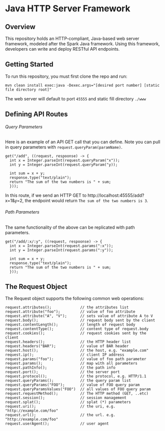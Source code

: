 # Java HTTP Server Framework
## Overview
This repository holds an HTTP-compliant, Java-based web server framework, modeled after the Spark Java framework. Using this framework, developers can write and deploy RESTful API endpoints.
## Getting Started
To run this repository, you must first clone the repo and run:
```
mvn clean install exec:java -Dexec.args="[desired port number] [static file directory root]"
```
The web server will default to port `45555` and static fill directory `./www `
## Defining API Routes
###### Query Parameters
Here is an example of an API GET call that you can define. Note you can pull in query parameters with `request.queryParam(paramName)`.
```
get("/add", ((request, respoonse) -> {
  int x = Integer.parseInt(request.queryParam("x"));
  int y = Integer.parseInt(request.queryParam("y));
  
  int sum = x + y;
  response.type("text/plain");
  return "The sum of the two numbers is " + sum;
  }));
```
In this route, if we send an HTTP GET to http://localhost:45555/add?x=1&y=2, the endpoint would return `The sum of the two numbers is 3`.
###### Path Parameters
The same functionality of the above can be replicated with path parameters.
```
get("/add/:x/:y", ((request, respoonse) -> {
  int x = Integer.parseInt(request.params(":x"));
  int y = Integer.parseInt(request.params(":y"));
  
  int sum = x + y;
  response.type("text/plain");
  return "The sum of the two numbers is " + sum;
  }));
```
## The Request Object
The Request object supports the following common web operations:
```
request.attributes();             // the attributes list
request.attribute("foo");         // value of foo attribute
request.attribute("A", "V");      // sets value of attribute A to V
request.body();                   // request body sent by the client
request.contentLength();          // length of request body
request.contentType();            // content type of request.body
request.cookies();                // request cookies sent by the client
request.headers();                // the HTTP header list
request.headers("BAR");           // value of BAR header
request.host();                   // the host, e.g. "example.com"
request.ip();                     // client IP address
request.params("foo");            // value of foo path parameter
request.params();                 // map with all parameters
request.pathInfo();               // the path info
request.port();                   // the server port
request.protocol();               // the protocol, e.g. HTTP/1.1
request.queryParams();            // the query param list
request.queryParams("FOO");       // value of FOO query param
request.queryParamsValues("FOO")  // all values of FOO query param
request.requestMethod();          // The HTTP method (GET, ..etc)
request.session();                // session management
request.splat();                  // splat (*) parameters
request.uri();                    // the uri, e.g. "http://example.com/foo"
request.url();                    // the url. e.g. "http://example.com/foo"
request.userAgent();              // user agent
```
